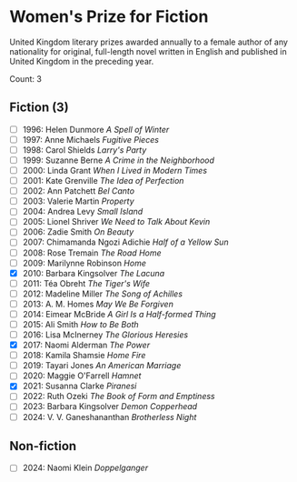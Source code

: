 # Women's Prize for Fiction

United Kingdom literary prizes awarded annually to a female author of any
nationality for original, full-length novel written in English and published
in United Kingdom in the preceding year.

Count: 3

## Fiction (3)

- [ ] 1996: Helen Dunmore _A Spell of Winter_
- [ ] 1997: Anne Michaels _Fugitive Pieces_
- [ ] 1998: Carol Shields _Larry's Party_
- [ ] 1999: Suzanne Berne _A Crime in the Neighborhood_
- [ ] 2000: Linda Grant _When I Lived in Modern Times_
- [ ] 2001: Kate Grenville _The Idea of Perfection_
- [ ] 2002: Ann Patchett _Bel Canto_
- [ ] 2003: Valerie Martin _Property_
- [ ] 2004: Andrea Levy _Small Island_
- [ ] 2005: Lionel Shriver _We Need to Talk About Kevin_
- [ ] 2006: Zadie Smith _On Beauty_
- [ ] 2007: Chimamanda Ngozi Adichie _Half of a Yellow Sun_
- [ ] 2008: Rose Tremain _The Road Home_
- [ ] 2009: Marilynne Robinson _Home_
- [x] 2010: Barbara Kingsolver _The Lacuna_
- [ ] 2011: Téa Obreht _The Tiger's Wife_
- [ ] 2012: Madeline Miller _The Song of Achilles_
- [ ] 2013: A. M. Homes _May We Be Forgiven_
- [ ] 2014: Eimear McBride _A Girl Is a Half-formed Thing_
- [ ] 2015: Ali Smith _How to Be Both_
- [ ] 2016: Lisa McInerney _The Glorious Heresies_
- [x] 2017: Naomi Alderman _The Power_
- [ ] 2018: Kamila Shamsie _Home Fire_
- [ ] 2019: Tayari Jones _An American Marriage_
- [ ] 2020: Maggie O'Farrell _Hamnet_
- [x] 2021: Susanna Clarke _Piranesi_
- [ ] 2022: Ruth Ozeki _The Book of Form and Emptiness_
- [ ] 2023: Barbara Kingsolver _Demon Copperhead_
- [ ] 2024: V. V. Ganeshananthan _Brotherless Night_

## Non-fiction

- [ ] 2024: Naomi Klein _Doppelganger_
